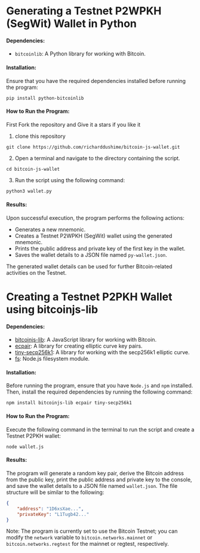 # Generating a Testnet P2WPKH (SegWit) Wallet in Python

#### Dependencies:
- `bitcoinlib`: A Python library for working with Bitcoin.

#### Installation:
Ensure that you have the required dependencies installed before running the program:

```
pip install python-bitcoinlib
```

#### How to Run the Program:
First Fork the repository and Give it a stars if you like it
1. clone this repository 
 ```
 git clone https://github.com/richarddushime/bitcoin-js-wallet.git
 ```
2. Open a terminal and navigate to the directory containing the script.
```
cd bitcoin-js-wallet
```
3. Run the script using the following command:

```bash
python3 wallet.py
```

#### Results:
Upon successful execution, the program performs the following actions:
- Generates a new mnemonic.
- Creates a Testnet P2WPKH (SegWit) wallet using the generated mnemonic.
- Prints the public address and private key of the first key in the wallet.
- Saves the wallet details to a JSON file named `py-wallet.json`.

The generated wallet details can be used for further Bitcoin-related activities on the Testnet.


# Creating a Testnet P2PKH Wallet using bitcoinjs-lib


#### Dependencies:
- [bitcoinjs-lib](https://github.com/bitcoinjs/bitcoinjs-lib): A JavaScript library for working with Bitcoin.
- [ecpair](https://www.npmjs.com/package/ecpair): A library for creating elliptic curve key pairs.
- [tiny-secp256k1](https://www.npmjs.com/package/tiny-secp256k1): A library for working with the secp256k1 elliptic curve.
- [fs](https://nodejs.org/api/fs.html): Node.js filesystem module.

#### Installation:
Before running the program, ensure that you have `Node.js` and `npm` installed. Then, install the required dependencies by running the following command:

```
npm install bitcoinjs-lib ecpair tiny-secp256k1
```

#### How to Run the Program:

Execute the following command in the terminal to run the script and create a Testnet P2PKH wallet:

```
node wallet.js
```

#### Results:
The program will generate a random key pair, derive the Bitcoin address from the public key, print the public address and private key to the console, and save the wallet details to a JSON file named `wallet.json`. The file structure will be similar to the following:

```json
{
    "address": "1D6xsXae...",
    "privateKey": "L1Tugb42..."
}
```

Note: The program is currently set to use the Bitcoin Testnet; you can modify the `network` variable to `bitcoin.networks.mainnet` or `bitcoin.networks.regtest` for the mainnet or regtest, respectively.


